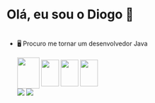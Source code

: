 # Olá, eu sou o Diogo 👋<h1>
<ul>
    <li>🖥️ Procuro me tornar um desenvolvedor Java</li>
<br>
<div style="display: inline-block"<br>
<img align="center" height="70" width="50" src="https://cdn.jsdelivr.net/gh/devicons/devicon/icons/java/java-original.svg" />
<img align="center" height="60" width="40" src="https://cdn.jsdelivr.net/gh/devicons/devicon/icons/css3/css3-original.svg"/>
<img align="center" height="60" width="40" src="https://cdn.jsdelivr.net/gh/devicons/devicon/icons/html5/html5-original.svg"/>
<img align="center" height="60" width="40" src="https://cdn.jsdelivr.net/gh/devicons/devicon/icons/javascript/javascript-plain.svg" />

    
</div>
<br>
<div>
<a href="https://www.linkedin.com/in/diogo-marcondes/" target="_blank"><img src="https://img.shields.io/badge/-LinkedIn-%230077B5?style=for-the-badge&logo=linkedin&logoColor=white" target="_blank"></a>
<a href = "mailto:diogo.marcondes2004@gmail.com"><img src="https://img.shields.io/badge/-Gmail-%23333?style=for-the-badge&logo=gmail&logoColor=white" target="_blank"></a>   
</div>   
